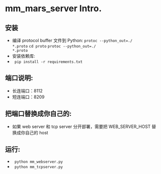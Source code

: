 # mm_mars_server Intro.

## 安装
 * 编译 protocol buffer 文件到 Python:
   <code>protoc --python_out=./ *.proto</code>
   <code>cd proto</code>
   <code>protoc --python_out=./ *.proto</code>
 * 安装依赖库:
  * <code> pip install -r requirements.txt</code>

## 端口说明:
 * 长连端口：8112
 * 短连端口：8209

## 把端口替换成你自己的:
  * 如果 web server 和 tcp server 分开部署，需要把 WEB_SERVER_HOST 替换成你自己的 host

## 运行:
  * <code> python mm_webserver.py </code>
  * <code> python mm_tcpserver.py </code>